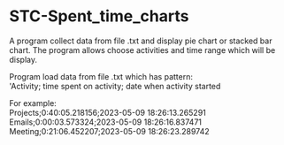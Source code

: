 # STC-Spent_time_charts

A program collect data from file .txt and display pie chart or stacked bar chart. The program allows choose activities and time range which will be display.


Program load data from file .txt which has pattern:  
'Activity; time spent on activity; date when activity started

For example:  
Projects;0:40:05.218156;2023-05-09 18:26:13.265291  
Emails;0:00:03.573324;2023-05-09 18:26:16.837471  
Meeting;0:21:06.452207;2023-05-09 18:26:23.289742
